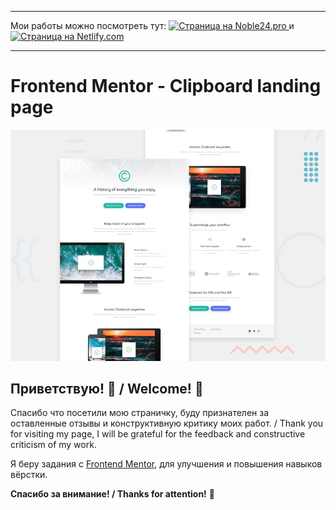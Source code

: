 ***
Мои работы можно посмотреть тут: <a href="https://clipboard-lp.noble24.pro" target="_blank"> <img src="https://img.shields.io/badge/Site-Noble24.pro-orange?style=for-the-badge" alt="Страница на Noble24.pro"> </a> и <a href="https://clipboard-lp.netlify.app/" target="_blank"> <img src="https://img.shields.io/badge/Site-Nitlify.com-blue?style=for-the-badge" alt="Страница на Netlify.com"> </a>
***


# Frontend Mentor - Clipboard landing page

![Design preview for the Clipboard landing page coding challenge](./design/desktop-preview.jpg)

## Приветствую! 👋 / Welcome! 👋

Спасибо что посетили мою страничку, буду признателен за оставленные отзывы и конструктивную критику моих работ. / Thank you for visiting my page, I will be grateful for the feedback and constructive criticism of my work. 

Я беру задания с [Frontend Mentor](https://www.frontendmentor.io), для улучшения и повышения навыков вёрстки.

**Спасибо за внимание! / Thanks for attention!** 🚀
